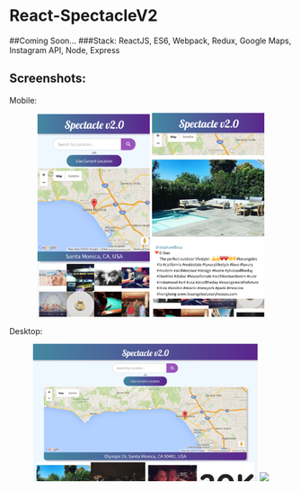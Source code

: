 # React-SpectacleV2

##Coming Soon...
###Stack:
ReactJS, ES6, Webpack, Redux, Google Maps, Instagram API, Node, Express

## Screenshots:

Mobile:
<p align="center">
  <img src="/screenshots/mobile.png" width="200" />
  <img src="/screenshots/mobile-open.png" width="200" />
</p>

Desktop:
<p align="center">
  <img src="/screenshots/desktop.png" width="400"/>
  <img src="/screenshots/dekstop-open.png.png" width="400"/>
</p>
